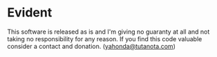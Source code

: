 # Evident
This software is released as is and I'm giving no guaranty at all and not taking no responsibility for any reason.
If you find this code valuable consider a contact and donation.
(yahonda@tutanota.com)

